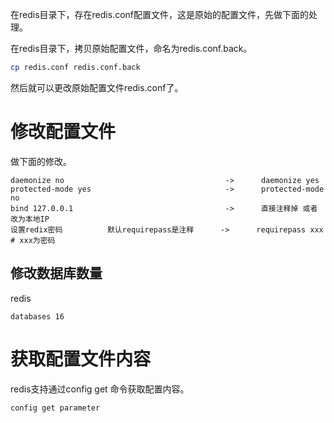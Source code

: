 
在redis目录下，存在redis.conf配置文件，这是原始的配置文件，先做下面的处理。

在redis目录下，拷贝原始配置文件，命名为redis.conf.back。
```bash
cp redis.conf redis.conf.back 
```
然后就可以更改原始配置文件redis.conf了。

# 修改配置文件

做下面的修改。
```text
daemonize no                                    ->      daemonize yes
protected-mode yes                              ->      protected-mode no 
bind 127.0.0.1                                  ->      直接注释掉 或者 改为本地IP
设置redix密码          默认requirepass是注释      ->      requirepass xxx            # xxx为密码
```

## 修改数据库数量

redis
```text
databases 16
```

# 获取配置文件内容

redis支持通过config get 命令获取配置内容。
```bash
config get parameter 
```
